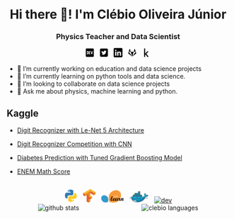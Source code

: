 <h1 align="center">Hi there 👋! I'm Clébio Oliveira Júnior</h1>

<h3 align="center">Physics Teacher and Data Scientist</h3>

<div align="center">
    <a href="https://www.dev.to/juniorcl" target="_blank" ><img src="icons/dev-black.svg" alt="dev" width="4%" lenght="4%"></a>&nbsp;&nbsp;
    <a href="https://www.twitter.com/clebioojunior" target="_blank"><img src="icons/twitter-black.svg" alt="dev" width="4%" lenght="4%"></a>&nbsp;&nbsp;
    <a href="https://www.linkedin.com/in/clebiojunior" target="_blank"><img src="icons/linkedin-black.svg" alt="dev" width="4%" lenght="4%"></a>&nbsp;&nbsp;
    <a href="https://www.gitlab.com/juniorcl" target="_blank"><img src="icons/gitlab-black.svg" alt="dev" width="4%" lenght="4%"></a>&nbsp;&nbsp;
    <a href="https://www.kaggle.com/juniorcl" target="_blank"><img src="icons/kaggle-k-black.svg" alt="dev" width="4%" lenght="4%"></a>
</div>

- 🔭 I’m currently working on education and data science projects
- 🌱 I’m currently learning on python tools and data science. 
- 👯 I’m looking to collaborate on data science projects
- 💬 Ask me about physics, machine learning and python.

<h2>Kaggle</h2>

- [Digit Recognizer with Le-Net 5 Architecture](https://www.kaggle.com/juniorcl/lenet-5-cnn-architecture-digit-recognizer)

- [Digit Recognizer Competition with CNN](https://www.kaggle.com/juniorcl/cnn-digit-recognizer-0-99178-score)

- [Diabetes Prediction with Tuned Gradient Boosting Model](https://www.kaggle.com/juniorcl/diabetesclassification-tunedgradientboosting-90)

- [ENEM Math Score](https://www.kaggle.com/juniorcl/mathenemscores-linearregression-accuracy-90)

<br>

<div align="center">
    <a href="https://www.python.org" target="_blank"><img src="icons/python.svg" alt="python" width="6%" lenght="6%"></a>&nbsp;&nbsp;
    <a href="https://www.tensorflow.org" target="_blank"><img src="icons/tensorflow.svg" alt="python" width="6%" lenght="6%"></a>&nbsp;&nbsp;
    <a href="https://scikit-learn.org/stable/" target="_blank"><img src="icons/scikit-learn.svg" alt="python" width="10%" lenght="10%"></a>&nbsp;&nbsp;
    <a href="https://www.docker.com/" target="_blank"><img src="icons/docker.svg" atl="docker" width="9%" lenght="9%"></a>&nbsp;&nbsp;
    <a href="https://www.linux.org" target="_blank"><img src="icons/linux.ico" alt="dev" width="6%" lenght="6%"></a>
</div>

<div style="display: flex;justify-content: space-around;" align="center">
	<img src="https://github-readme-stats.vercel.app/api?username=juniorcl&hide=contribs,prs&show_icons=true&hide_border=true&title_color=000" alt="github stats">
	<img src="https://github-readme-stats.vercel.app/api/top-langs/?username=juniorcl&layout=compact&hide_border=true&title_color=000" alt="clebio languages">
</div>



<!--<h2><img src="icons/kaggle.svg"length="11%" width="11%"></h2>-->

<!--<p>&nbsp;<img align="center" src="https://github-readme-stats.vercel.app/api?username=juniorcl&show_icons=true" alt="juniorcl" /></p> 
-->

<!--
**juniorcl/juniorcl** is a ✨ _special_ ✨ repository because its `README.md` (this file) appears on your GitHub profile.

Here are some ideas to get you started:

- 🔭 I’m currently working on ...
- 🌱 I’m currently learning ...
- 👯 I’m looking to collaborate on ...
- 🤔 I’m looking for help with ...
- 💬 Ask me about ...
- 📫 How to reach me: ...
- 😄 Pronouns: ...
- ⚡ Fun fact: ...
-->